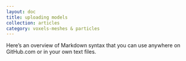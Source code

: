 ```yaml
---
layout: doc
title: uploading models
collection: articles
category: voxels-meshes & particles
---
```



Here&rsquo;s an overview of Markdown syntax that you can use anywhere on GitHub.com or in your own text files.

